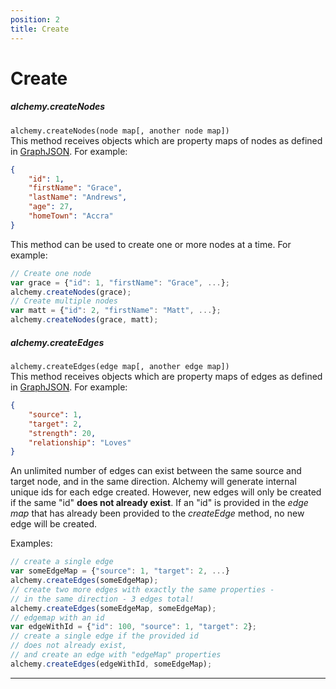 ```yaml
---
position: 2
title: Create
---
```


# Create

<p></p>

##### alchemy.createNodes
<!--  -->
`alchemy.createNodes(node map[, another node map])`<br>
This method receives objects which are property maps of nodes as defined in [GraphJSON](#GraphJSON).  For example:

~~~ json
{
    "id": 1,
    "firstName": "Grace",
    "lastName": "Andrews",
    "age": 27,
    "homeTown": "Accra"
} 
~~~

This method can be used to create one or more nodes at a time.  For example:
~~~ javascript
// Create one node
var grace = {"id": 1, "firstName": "Grace", ...};
alchemy.createNodes(grace);
// Create multiple nodes
var matt = {"id": 2, "firstName": "Matt", ...};
alchemy.createNodes(grace, matt);
~~~

##### alchemy.createEdges
<!--  -->

`alchemy.createEdges(edge map[, another edge map])`<br>
This method receives objects which are property maps of edges as defined in [GraphJSON](#GraphJSON).  For example:

~~~ json
{
    "source": 1,
    "target": 2,
    "strength": 20,
    "relationship": "Loves"
}
~~~

An unlimited number of edges can exist between the same source and target node, and in the same direction.  Alchemy will generate internal unique ids for each edge created.  However, new edges will only be created if the same "id" **does not already exist**. If an "id" is provided in the *edge map* that has already been provided to the *createEdge* method, no new edge will be created.   

Examples:

~~~ javascript
// create a single edge
var someEdgeMap = {"source": 1, "target": 2, ...}
alchemy.createEdges(someEdgeMap);
// create two more edges with exactly the same properties -
// in the same direction - 3 edges total!
alchemy.createEdges(someEdgeMap, someEdgeMap);
// edgemap with an id
var edgeWithId = {"id": 100, "source": 1, "target": 2};
// create a single edge if the provided id 
// does not already exist, 
// and create an edge with "edgeMap" properties
alchemy.createEdges(edgeWithId, someEdgeMap);
~~~
_______